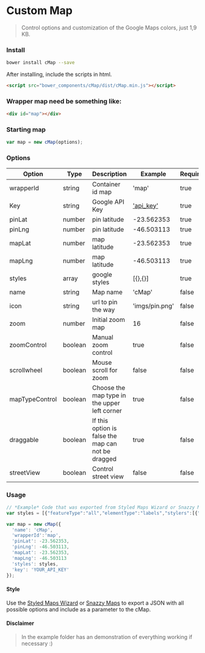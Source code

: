 # Custom Map
> Control options and customization of the Google Maps colors, just 1,9 KB.

### Install

```bash
bower install cMap --save
```

After installing, include the scripts in html.

```html
<script src="bower_components/cMap/dist/cMap.min.js"></script>
```

### Wrapper map need be something like:

```html
<div id="map"></div>
```

### Starting map
```js
var map = new cMap(options);
```

### Options

Option | Type | Description | Example    | Required
------ | ---- | ----------- | -----------|------------
wrapperId | string | Container id map | 'map' | true
Key | string | Google API Key | ['api_key'](https://developers.google.com/maps/documentation/javascript/get-api-key) | true
pinLat | number | pin latitude | -23.562353 | true
pinLng | number | pin latitude | -46.503113 | true
mapLat | number | map latitude | -23.562353 | true
mapLng | number | map latitude | -46.503113 | true
styles | array | google styles | [{},{}] | true
name | string | Map name | 'cMap' | false
icon | string | url to pin the way | 'imgs/pin.png' | false
zoom | number | Initial zoom map | 16 | false
zoomControl | boolean | Manual zoom control | true | false
scrollwheel | boolean | Mouse scroll for zoom | false | false
mapTypeControl | boolean | Choose the map type in the upper left corner | true | false
draggable | boolean | If this option is false the map can not be dragged | true | false
streetView | boolean | Control street view | false | false


### Usage

```js
// *Example* Code that was exported from Styled Maps Wizard or Snazzy Maps
var styles = [{"featureType":"all","elementType":"labels","stylers":[{"visibility":"on"}]} ...];

var map = new cMap({
  'name': 'cMap',
  'wrapperId':'map',
  'pinLat': -23.562353,
  'pinLng': -46.503113,
  'mapLat': -23.562353,
  'mapLng': -46.503113
  'styles': styles,
  'key': 'YOUR_API_KEY'
});
```

#### Style

Use the [Styled Maps Wizard](http://googlemaps.github.io/js-samples/styledmaps/wizard/index.html) or [Snazzy Maps](https://snazzymaps.com) to export a JSON with all possible options and include as a parameter to the cMap.

#### Disclaimer
> In the example folder has an demonstration of everything working if necessary :)